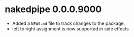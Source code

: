 # nakedpipe 0.0.0.9000

* Added a `NEWS.md` file to track changes to the package.
* left to right assignment is now supported in side effects
